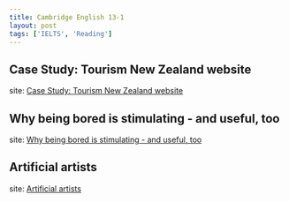 ```yaml
---
title: Cambridge English 13-1
layout: post
tags: ['IELTS', 'Reading']
---
```


## Case Study: Tourism New Zealand website

site: [Case Study: Tourism New Zealand website](https://blog.maple.im/material/13-1-1/)

## Why being bored is stimulating - and useful, too

site: [Why being bored is stimulating - and useful, too](https://blog.maple.im/material/13-1-2/)

## Artificial artists

site: [Artificial artists](https://blog.maple.im/material/13-1-3/)

